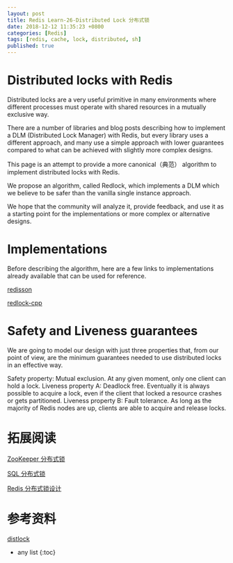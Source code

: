 ```yaml
---
layout: post
title: Redis Learn-26-Distributed Lock 分布式锁
date: 2018-12-12 11:35:23 +0800
categories: [Redis]
tags: [redis, cache, lock, distributed, sh]
published: true
---
```


# Distributed locks with Redis

Distributed locks are a very useful primitive in many environments where different processes must operate with shared resources in a mutually exclusive way.

There are a number of libraries and blog posts describing how to implement a DLM (Distributed Lock Manager) with Redis, but every library uses a different approach, and many use a simple approach with lower guarantees compared to what can be achieved with slightly more complex designs.

This page is an attempt to provide a more canonical（典范） algorithm to implement distributed locks with Redis. 

We propose an algorithm, called Redlock, which implements a DLM which we believe to be safer than the vanilla single instance approach. 

We hope that the community will analyze it, provide feedback, and use it as a starting point for the implementations or more complex or alternative designs.

# Implementations

Before describing the algorithm, here are a few links to implementations already available that can be used for reference.

[redisson](https://github.com/redisson/redisson)

[redlock-cpp](https://github.com/jacket-code/redlock-cpp)

# Safety and Liveness guarantees

We are going to model our design with just three properties that, from our point of view, are the minimum guarantees needed to use distributed locks in an effective way.

Safety property: Mutual exclusion. At any given moment, only one client can hold a lock.
Liveness property A: Deadlock free. Eventually it is always possible to acquire a lock, even if the client that locked a resource crashes or gets partitioned.
Liveness property B: Fault tolerance. As long as the majority of Redis nodes are up, clients are able to acquire and release locks.

# 拓展阅读

[ZooKeeper 分布式锁](https://houbb.github.io/2018/09/08/distributed-lock-zookeeper)

[SQL 分布式锁](https://houbb.github.io/2018/09/08/distributed-lock-sql)

[Redis 分布式锁设计](https://houbb.github.io/2019/01/07/redis-lock)

# 参考资料

[distlock](https://redis.io/topics/distlock)

* any list
{:toc}